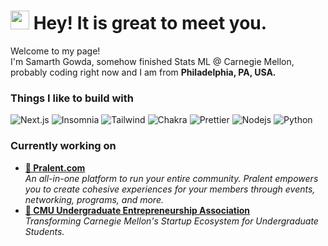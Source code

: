 <h1><img src="https://emojis.slackmojis.com/emojis/images/1531849430/4246/blob-sunglasses.gif?1531849430" width="30"/> Hey! It is great to meet you.</h1>

<p>Welcome to my page! </br> I'm Samarth Gowda, somehow finished Stats ML @ Carnegie Mellon, probably coding right now and I am from <b>Philadelphia, PA, USA.</b> </p>
<h3>Things I like to build with</h3>
<p>
  <img alt="Next.js" src="https://img.shields.io/badge/-Next.js-45b8d8?style=flat-square&logo=Next.js&logoColor=white" />
  <img alt="Insomnia" src="https://img.shields.io/badge/-Insomnia-5849BE?style=flat-square&logo=insomnia&logoColor=white" />
  <img alt="Tailwind" src="https://img.shields.io/badge/-Tailwind-1a73e8?style=flat-square&logo=tailwind-css&logoColor=white" />
  <img alt="Chakra" src="https://img.shields.io/badge/-Chakra_UI-764ABC?style=flat-square&logo=chakra-ui&logoColor=white" />
  <img alt="Prettier" src="https://img.shields.io/badge/-Prettier-F7B93E?style=flat-square&logo=prettier&logoColor=white" />
  <img alt="Nodejs" src="https://img.shields.io/badge/-Nodejs-43853d?style=flat-square&logo=Node.js&logoColor=white" />
  <img alt="Python" src="https://img.shields.io/badge/-Python-43853d?style=flat-square&logo=Python&logoColor=white" />
</p>
<h3>Currently working on</h3>
<ul>
  <li><a href="https://pralent.com"><b>🎒 Pralent.com</b></a><br/><i>An all-in-one platform to run your entire community. Pralent empowers you to create cohesive experiences for your members through events, networking, programs, and more.</i></li>
   <li><a href="https://ueacmu.com"><b>🦄 CMU Undergraduate Entrepreneurship Association</b></a><br/><i>Transforming Carnegie Mellon's Startup Ecosystem for Undergraduate Students.</i></li>
</ul>
